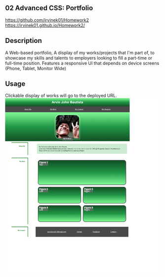 ## 02 Advanced CSS: Portfolio
https://github.com/irvinek01/Homework2
https://irvinek01.github.io/Homework2/

## Description
A Web-based portfolio, A display of my works/projects that I'm part of, to showcase my skills and talents to employers looking to fill a part-time or full-time position. Features a responsive UI that depends on device screens (Phone, Tablet, Monitor Wide)

## Usage
Clickable display of works will go to the deployed URL.
![World of Words result page screenshot.](./assets/images/screenshot1.png)